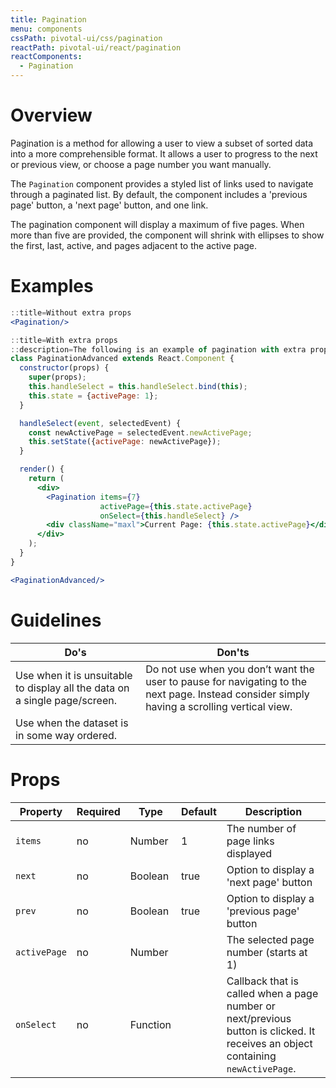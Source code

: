 ```yaml
---
title: Pagination
menu: components
cssPath: pivotal-ui/css/pagination
reactPath: pivotal-ui/react/pagination
reactComponents:
  - Pagination
---
```


# Overview

Pagination is a method for allowing a user to view a subset of sorted data into a more comprehensible format. It allows a user to progress to the next or previous view, or choose a page number you want manually.

The `Pagination` component provides a styled list of links used to navigate through a paginated list.  By default,
the component includes a 'previous page' button, a 'next page' button, and one link.

The pagination component will display a maximum of five pages. When more than five are provided, the component will shrink with ellipses to show the first, last, active, and pages adjacent to the active page.

# Examples

```jsx
::title=Without extra props
<Pagination/>
```

```jsx
::title=With extra props
::description=The following is an example of pagination with extra props:
class PaginationAdvanced extends React.Component {
  constructor(props) {
    super(props);
    this.handleSelect = this.handleSelect.bind(this);
    this.state = {activePage: 1};
  }

  handleSelect(event, selectedEvent) {
    const newActivePage = selectedEvent.newActivePage;
    this.setState({activePage: newActivePage});
  }

  render() {
    return (
      <div>
        <Pagination items={7}
                    activePage={this.state.activePage}
                    onSelect={this.handleSelect} />
        <div className="maxl">Current Page: {this.state.activePage}</div>
      </div>
    );
  }
}

<PaginationAdvanced/>
```

# Guidelines

Do's         | Don'ts
-------------|----------
Use when it is unsuitable to display all the data on a single page/screen. | Do not use when you don’t want the user to pause for navigating to the next page. Instead consider simply having a scrolling vertical view.
Use when the dataset is in some way ordered. |

# Props

Property     | Required | Type     | Default | Description
-------------|----------|----------|---------|------------
`items`      | no       | Number   | 1       | The number of page links displayed
`next`       | no       | Boolean  | true    | Option to display a 'next page' button
`prev`       | no       | Boolean  | true    | Option to display a 'previous page' button
`activePage` | no       | Number   |         | The selected page number (starts at 1)
`onSelect`   | no       | Function |         | Callback that is called when a page number or next/previous button is clicked. It receives an object containing `newActivePage`.